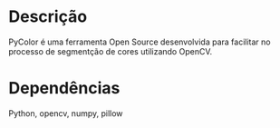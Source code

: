 <h1>Descrição</h1>
<p>PyColor é uma ferramenta Open Source desenvolvida para facilitar no processo de segmentção de cores utilizando OpenCV.</p>
<h1>Dependências</h1>
Python, opencv, numpy, pillow
